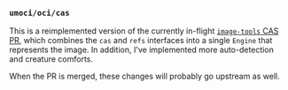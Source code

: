 ### `umoci/oci/cas` ###

This is a reimplemented version of the currently in-flight [`image-tools` CAS
PR][cas-pr], which combines the `cas` and `refs` interfaces into a single
`Engine` that represents the image. In addition, I've implemented more
auto-detection and creature comforts.

When the PR is merged, these changes will probably go upstream as well.

[cas-pr]: https://github.com/opencontainers/image-tools/pull/5
